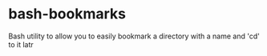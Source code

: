 bash-bookmarks
==============

Bash utility to allow you to easily bookmark a directory with a name and 'cd' to it latr
